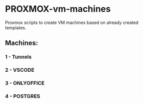 # PROXMOX-vm-machines

Proxmox scripts to create VM machines based on already created templates.

## Machines:

### 1 - Tunnels

### 2 - VSCODE

### 3 - ONLYOFFICE

### 4 - POSTGRES
